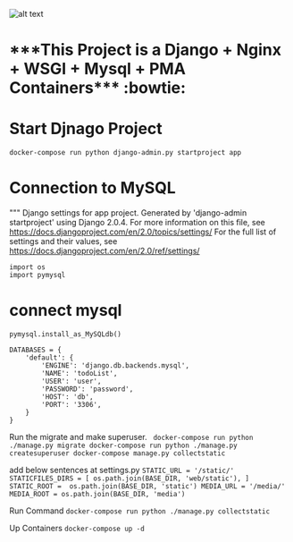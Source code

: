 ![alt text](https://raw.githubusercontent.com/Nekmo/cookiecutter-django-backend/master/images/logo.png)
<h1>***This Project is a Django + Nginx + WSGI + Mysql + PMA Containers*** :bowtie:</h1>



# Start Djnago Project

```docker-compose run python django-admin.py startproject app```


# Connection to MySQL
"""
Django settings for app project.
Generated by 'django-admin startproject' using Django 2.0.4.
For more information on this file, see
https://docs.djangoproject.com/en/2.0/topics/settings/
For the full list of settings and their values, see
https://docs.djangoproject.com/en/2.0/ref/settings/


```
import os
import pymysql
```

# connect mysql
```
pymysql.install_as_MySQLdb()

DATABASES = {
    'default': {
        'ENGINE': 'django.db.backends.mysql',
        'NAME': 'todoList',
        'USER': 'user',
        'PASSWORD': 'password',
        'HOST': 'db',
        'PORT': '3306',
    }
}
```


Run the migrate and make superuser.
    ```
    docker-compose run python ./manage.py migrate
    docker-compose run python ./manage.py createsuperuser
    docker-compose manage.py collectstatic```


add below sentences at settings.py
    ```
    STATIC_URL = '/static/'
    STATICFILES_DIRS = [
    os.path.join(BASE_DIR, 'web/static'),
    ]
    STATIC_ROOT =  os.path.join(BASE_DIR, 'static')
    MEDIA_URL = '/media/'
    MEDIA_ROOT = os.path.join(BASE_DIR, 'media')
    ```

Run Command
    ```docker-compose run python ./manage.py collectstatic```

Up Containers
    ```docker-compose up -d```
